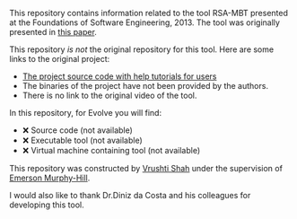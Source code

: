 This repository contains information related to the tool RSA-MBT presented at the Foundations of Software Engineering, 2013. The tool was originally presented in [this paper](http://dl.acm.org/citation.cfm?doid=2491411.2494593).
 
 This repository _is not_ the original repository for this tool. Here are some links to the original project:
 * [The project source code with help tutorials for users](https://www.google.com/url?q=http://www.les.inf.puc-rio.br/escritorioqualidade/RSAMBT/RSA-MDTv2.1_Distribution_Pack.rar&sa=D&ust=1446397121322000&usg=AFQjCNF-aDCQsos0dsCwHBcbGKXH8fDCog)
 * The binaries of the project have not been provided by the authors.
 * There is no link to the original video of the tool.
 
In this repository, for Evolve you will find:
* :x: Source code (not available)
* :x: Executable tool (not available)
* :x: Virtual machine containing tool (not available)
 
This repository was constructed by [Vrushti Shah](https://github.com/vrushti1991) under the supervision of [Emerson Murphy-Hill](https://github.com/CaptainEmerson).  
 
 I would also like to thank  Dr.Diniz da Costa and his colleagues for developing this tool.


